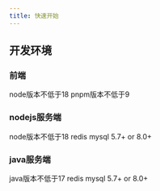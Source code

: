 ```yaml
---
title: 快速开始
---
```


## 开发环境

### 前端

node版本不低于18
pnpm版本不低于9

### nodejs服务端

node版本不低于18
redis
mysql 5.7+ or 8.0+

### java服务端

java版本不低于17
redis
mysql 5.7+ or 8.0+
